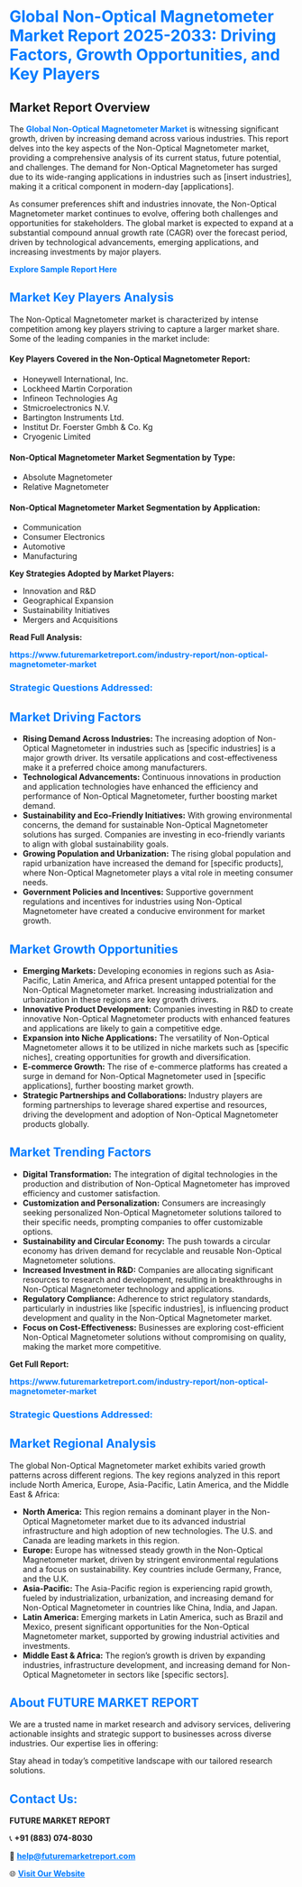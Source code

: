 <h1 style="color: #007BFF;">Global Non-Optical Magnetometer Market Report 2025-2033: Driving Factors, Growth Opportunities, and Key Players</h1>

<section id="overview">
<h2>Market Report Overview</h2>
<p>The <a href="https://www.futuremarketreport.com/industry-report/non-optical-magnetometer-market" style="color: #007BFF; text-decoration: none;"><strong>Global Non-Optical Magnetometer Market</strong></a> is witnessing significant growth, driven by increasing demand across various industries. This report delves into the key aspects of the Non-Optical Magnetometer market, providing a comprehensive analysis of its current status, future potential, and challenges. The demand for Non-Optical Magnetometer has surged due to its wide-ranging applications in industries such as [insert industries], making it a critical component in modern-day [applications].</p>
<p>As consumer preferences shift and industries innovate, the Non-Optical Magnetometer market continues to evolve, offering both challenges and opportunities for stakeholders. The global market is expected to expand at a substantial compound annual growth rate (CAGR) over the forecast period, driven by technological advancements, emerging applications, and increasing investments by major players.</p>
</section>

<section id="overview">
<p><a href="https://www.futuremarketreport.com/request-sample/reportId=115776" style="color: #007BFF; text-decoration: none;"><strong>Explore Sample Report Here</strong></a></p>
</section>

<section id="key-players">
<h2 style="color: #007BFF;">Market Key Players Analysis</h2>
<p>The Non-Optical Magnetometer market is characterized by intense competition among key players striving to capture a larger market share. Some of the leading companies in the market include:</p>
<h4>Key Players Covered in the Non-Optical Magnetometer Report:</h4>
<ul><li>Honeywell International, Inc.</li><li>Lockheed Martin Corporation</li><li>Infineon Technologies Ag</li><li>Stmicroelectronics N.V.</li><li>Bartington Instruments Ltd.</li><li>Institut Dr. Foerster Gmbh &amp; Co. Kg</li><li>Cryogenic Limited</li></ul>
<h4>Non-Optical Magnetometer Market Segmentation by Type:</h4>
<ul><li>Absolute Magnetometer</li><li>Relative Magnetometer</li></ul>

<h4>Non-Optical Magnetometer Market Segmentation by Application:</h4>
<ul><li>Communication</li><li>Consumer Electronics</li><li>Automotive</li><li>Manufacturing</li></ul>
<p><strong>Key Strategies Adopted by Market Players:</strong></p>
<ul>
<li>Innovation and R&D</li>
<li>Geographical Expansion</li>
<li>Sustainability Initiatives</li>
<li>Mergers and Acquisitions</li>
</ul>
</section>

<section>
<p><strong>Read Full Analysis: </strong></p><a href="https://www.futuremarketreport.com/industry-report/non-optical-magnetometer-market" style="color: #007BFF; text-decoration: none;"><strong>https://www.futuremarketreport.com/industry-report/non-optical-magnetometer-market</strong></a>
<h3 style="color: #007BFF;">Strategic Questions Addressed:</h3>
</section>

<section id="driving-factors">
<h2 style="color: #007BFF;">Market Driving Factors</h2>
<ul>
<li><strong>Rising Demand Across Industries:</strong> The increasing adoption of Non-Optical Magnetometer in industries such as [specific industries] is a major growth driver. Its versatile applications and cost-effectiveness make it a preferred choice among manufacturers.</li>
<li><strong>Technological Advancements:</strong> Continuous innovations in production and application technologies have enhanced the efficiency and performance of Non-Optical Magnetometer, further boosting market demand.</li>
<li><strong>Sustainability and Eco-Friendly Initiatives:</strong> With growing environmental concerns, the demand for sustainable Non-Optical Magnetometer solutions has surged. Companies are investing in eco-friendly variants to align with global sustainability goals.</li>
<li><strong>Growing Population and Urbanization:</strong> The rising global population and rapid urbanization have increased the demand for [specific products], where Non-Optical Magnetometer plays a vital role in meeting consumer needs.</li>
<li><strong>Government Policies and Incentives:</strong> Supportive government regulations and incentives for industries using Non-Optical Magnetometer have created a conducive environment for market growth.</li>
</ul>
</section>

<section id="growth-opportunities">
<h2 style="color: #007BFF;">Market Growth Opportunities</h2>
<ul>
<li><strong>Emerging Markets:</strong> Developing economies in regions such as Asia-Pacific, Latin America, and Africa present untapped potential for the Non-Optical Magnetometer market. Increasing industrialization and urbanization in these regions are key growth drivers.</li>
<li><strong>Innovative Product Development:</strong> Companies investing in R&D to create innovative Non-Optical Magnetometer products with enhanced features and applications are likely to gain a competitive edge.</li>
<li><strong>Expansion into Niche Applications:</strong> The versatility of Non-Optical Magnetometer allows it to be utilized in niche markets such as [specific niches], creating opportunities for growth and diversification.</li>
<li><strong>E-commerce Growth:</strong> The rise of e-commerce platforms has created a surge in demand for Non-Optical Magnetometer used in [specific applications], further boosting market growth.</li>
<li><strong>Strategic Partnerships and Collaborations:</strong> Industry players are forming partnerships to leverage shared expertise and resources, driving the development and adoption of Non-Optical Magnetometer products globally.</li>
</ul>
</section>

<section id="trending-factors">
<h2 style="color: #007BFF;">Market Trending Factors</h2>
<ul>
<li><strong>Digital Transformation:</strong> The integration of digital technologies in the production and distribution of Non-Optical Magnetometer has improved efficiency and customer satisfaction.</li>
<li><strong>Customization and Personalization:</strong> Consumers are increasingly seeking personalized Non-Optical Magnetometer solutions tailored to their specific needs, prompting companies to offer customizable options.</li>
<li><strong>Sustainability and Circular Economy:</strong> The push towards a circular economy has driven demand for recyclable and reusable Non-Optical Magnetometer solutions.</li>
<li><strong>Increased Investment in R&D:</strong> Companies are allocating significant resources to research and development, resulting in breakthroughs in Non-Optical Magnetometer technology and applications.</li>
<li><strong>Regulatory Compliance:</strong> Adherence to strict regulatory standards, particularly in industries like [specific industries], is influencing product development and quality in the Non-Optical Magnetometer market.</li>
<li><strong>Focus on Cost-Effectiveness:</strong> Businesses are exploring cost-efficient Non-Optical Magnetometer solutions without compromising on quality, making the market more competitive.</li>
</ul>
</section>

<section>
<p><strong>Get Full Report: </strong></p><a href="https://www.futuremarketreport.com/industry-report/non-optical-magnetometer-market" style="color: #007BFF; text-decoration: none;"><strong>https://www.futuremarketreport.com/industry-report/non-optical-magnetometer-market</strong></a>
<h3 style="color: #007BFF;">Strategic Questions Addressed:</h3>
</section>


<section id="regional-analysis">
<h2 style="color: #007BFF;">Market Regional Analysis</h2>
<p>The global Non-Optical Magnetometer market exhibits varied growth patterns across different regions. The key regions analyzed in this report include North America, Europe, Asia-Pacific, Latin America, and the Middle East & Africa:</p>
<ul>
<li><strong>North America:</strong> This region remains a dominant player in the Non-Optical Magnetometer market due to its advanced industrial infrastructure and high adoption of new technologies. The U.S. and Canada are leading markets in this region.</li>
<li><strong>Europe:</strong> Europe has witnessed steady growth in the Non-Optical Magnetometer market, driven by stringent environmental regulations and a focus on sustainability. Key countries include Germany, France, and the U.K.</li>
<li><strong>Asia-Pacific:</strong> The Asia-Pacific region is experiencing rapid growth, fueled by industrialization, urbanization, and increasing demand for Non-Optical Magnetometer in countries like China, India, and Japan.</li>
<li><strong>Latin America:</strong> Emerging markets in Latin America, such as Brazil and Mexico, present significant opportunities for the Non-Optical Magnetometer market, supported by growing industrial activities and investments.</li>
<li><strong>Middle East & Africa:</strong> The region’s growth is driven by expanding industries, infrastructure development, and increasing demand for Non-Optical Magnetometer in sectors like [specific sectors].</li>
</ul>
</section>

<footer>
<h2 style="color: #007BFF;">About FUTURE MARKET REPORT</h2>
<p>We are a trusted name in market research and advisory services, delivering actionable insights and strategic support to businesses across diverse industries. Our expertise lies in offering:</p>

<p>Stay ahead in today’s competitive landscape with our tailored research solutions.</p>

<h2 style="color: #007BFF;">Contact Us:</h2>
<p><strong>FUTURE MARKET REPORT</strong></p>
<p>📞 <strong>+91 (883) 074-8030</strong></p>
<p>📧 <strong><a href="mailto:help@futuremarketreport.com" style="color: #007BFF;">help@futuremarketreport.com</a></strong></p>
<p>🌐 <strong><a href="https://www.futuremarketreport.com/" style="color: #007BFF;">Visit Our Website</a></strong></p>
</footer>